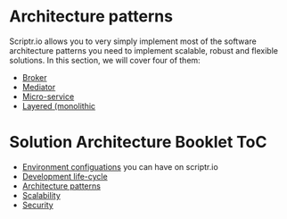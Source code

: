 # Architecture patterns

Scriptr.io allows you to very simply implement most of the software architecture patterns you need to implement scalable, robust and flexible solutions.
In this section, we will cover four of them:

- [Broker](./broker.md)
- [Mediator](./mediator.md)
- [Micro-service](./micro_services.md)
- [Layered (monolithic](./layered.md)

# Solution Architecture Booklet ToC
- [Environment configuations](./environment_configurations.md) you can have on scriptr.io
- [Development life-cycle](./development_life_cycle.md)
- [Architecture patterns](./architecture_patterns.md)
- [Scalability](./scalability.md)
- [Security](./security)
